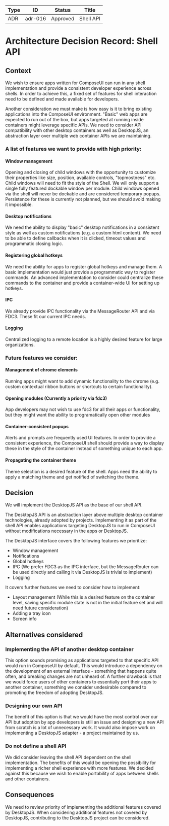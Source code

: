 <!-- Morgan Stanley makes this available to you under the Apache License, Version 2.0 (the "License"). You may obtain a copy of the License at http://www.apache.org/licenses/LICENSE-2.0. See the NOTICE file distributed with this work for additional information regarding copyright ownership. Unless required by applicable law or agreed to in writing, software distributed under the License is distributed on an "AS IS" BASIS, WITHOUT WARRANTIES OR CONDITIONS OF ANY KIND, either express or implied. See the License for the specific language governing permissions and limitations under the License. -->

| Type          | ID            | Status        | Title                   |
| ------------- | ------------- | ------------- | ----------------------- |
| ADR           | adr-016       | Approved      | Shell API               |

# Architecture Decision Record: Shell API

## Context

We wish to ensure apps written for ComposeUI can run in any shell implementation and provide a consistent developer experience across shells. In order to achieve this, a fixed set of features for shell interaction need to be defined and made available for developers.

Another consideration we must make is how easy is it to bring existing applications into the ComposeUI environment. "Basic" web apps are expected to run out of the box, but apps targeted at running inside containers might leverage specific APIs. We need to consider API compatibility with other desktop containers as well as DesktopJS, an abstraction layer over multiple web container APIs we are maintaining.

### A list of features we want to provide with high priority:

#### Window management
Opening and closing of child windows with the opportunity to customize their properties like size, position, available controls, "topmostness" etc.
Child windows will need to fit the style of the Shell.
We will only support a single fully featured dockable window per module. Child windows opened via the shell will never be dockable and are considered temporary popups. Persistence for these is currently not planned, but we should avoid making it impossible.

#### Desktop notifications
We need the ability to display "basic" desktop notifications in a consistent style as well as custom notifications (e.g. a custom html content).
We need to be able to define callbacks when it is clicked, timeout values and programmatic closing logic.

#### Registering global hotkeys
We need the ability for apps to register global hotkeys and manage them.
A basic implementation would just provide a programmatic way to register commands.
An advanced implementation to consider could centralize these commands to the container and provide a container-wide UI for setting up hotkeys.

#### IPC
We already provide IPC functionality via the MessageRouter API and via FDC3. These fit our current IPC needs.

#### Logging
Centralized logging to a remote location is a highly desired feature for large organizations. 
 
### Future features we consider:
#### Management of chrome elements
Running apps might want to add dynamic functionality to the chrome (e.g. custom contextual ribbon buttons or shortcuts to certain functionality). 
#### Opening modules (Currently a priority via fdc3)
App developers may not wish to use fdc3 for all their apps or functionality, but they might want the ability to programatically open other modules
#### Container-consistent popups
Alerts and prompts are frequently used UI features. In order to provide a consistent experience, the ComposeUI shell should provide a way to display these in the style of the container instead of something unique to each app.
#### Propagating the container theme
Theme selection is a desired feature of the shell. Apps need the ability to apply a matching theme and get notified of switching the theme.

## Decision
We will implement the DesktopJS API as the base of our shell API.

The DesktopJS API is an abstraction layer above multiple desktop container technologies, already adopted by projects. Implementing it as part of the shell API enables applications targeting DesktopJS to run in ComposeUI without modifications necessary in the apps or DesktopJS.

The DesktopJS interface covers the following features we prioritize:
 - Window management
 - Notifications
 - Global hotkeys
 - IPC (We prefer FDC3 as the IPC interface, but the MessageRouter can be used directly and calling it via DesktopJS is trivial to implement)
 - Logging
 
It covers further features we need to consider how to implement:
 - Layout management (While this is a desired feature on the container level, saving specific module state is not in the initial feature set and will need future consideration)
 - Adding a tray icon
 - Screen info

## Alternatives considered 

### Implementing the API of another desktop container
This option sounds promising as applications targeted to that specific API would run in ComposeUI by default.
This would introduce a dependency on the development of an external interface - something that happens quite often, and breaking changes are not unheard of.
A further drawback is that we would force users of other containers to essentially port their apps to another container, something we consider undesirable compared to promoting the freedom of adopting DesktopJS.

### Designing our own API
The benefit of this option is that we would have the most control over our API but adoption by app developers is still an issue and designing a new API from scratch is a lot of unnecessary work. It would also impose work on implementing a DesktopJS adapter - a project maintained by us.

### Do not define a shell API
We did consider leaving the shell API dependent on the shell implementation. The benefits of this would be opening the possibility for implementing a richer shell experience with more features. We decided against this because we wish to enable portability of apps between shells and other containers.

## Consequences
We need to review priority of implementing the additional features covered by DesktopJS. When considering additional features not covered by DesktopJS, contributing to the DesktopJS project can be considered.